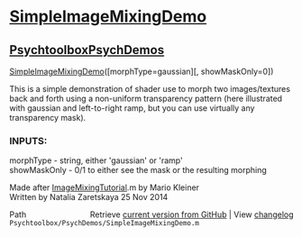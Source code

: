 # [SimpleImageMixingDemo](SimpleImageMixingDemo)
## [Psychtoolbox](Psychtoolbox)[PsychDemos](PsychDemos)

[SimpleImageMixingDemo](SimpleImageMixingDemo)([morphType=gaussian][, showMaskOnly=0])  
  
This is a simple demonstration of shader use to morph two images/textures   
back and forth using a non-uniform transparency pattern (here illustrated   
with gaussian and left-to-right ramp, but you can use virtually any  
transparency mask).  
  
### INPUTS:  
morphType - string, either 'gaussian' or 'ramp'  
showMaskOnly - 0/1 to either see the mask or the resulting morphing  
  
Made after [ImageMixingTutorial](ImageMixingTutorial).m by Mario Kleiner  
Written by Natalia Zaretskaya 25 Nov 2014  




<div class="code_header" style="text-align:right;">
  <span style="float:left;">Path&nbsp;&nbsp;</span> <span class="counter">Retrieve <a href=
  "https://raw.github.com/Psychtoolbox-3/Psychtoolbox-3/beta/Psychtoolbox/PsychDemos/SimpleImageMixingDemo.m">current version from GitHub</a> | View <a href=
  "https://github.com/Psychtoolbox-3/Psychtoolbox-3/commits/beta/Psychtoolbox/PsychDemos/SimpleImageMixingDemo.m">changelog</a></span>
</div>
<div class="code">
  <code>Psychtoolbox/PsychDemos/SimpleImageMixingDemo.m</code>
</div>

